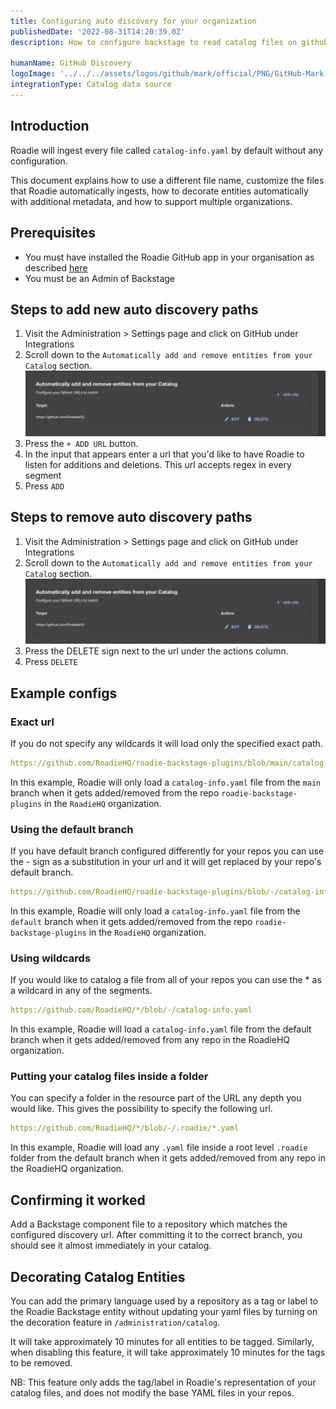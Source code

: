 ```yaml
---
title: Configuring auto discovery for your organization
publishedDate: '2022-08-31T14:20:39.0Z'
description: How to configure backstage to read catalog files on github

humanName: GitHub Discovery
logoImage: '../../../assets/logos/github/mark/official/PNG/GitHub-Mark-120px-plus.png'
integrationType: Catalog data source
---
```


## Introduction

Roadie will ingest every file called `catalog-info.yaml` by default without any configuration.

This document explains how to use a different file name, customize the files that Roadie automatically ingests, how to decorate entities automatically with additional metadata, and how to support multiple organizations.

## Prerequisites

- You must have installed the Roadie GitHub app in your organisation as described [here](/docs/getting-started/adding-a-catalog-item/)
- You must be an Admin of Backstage

## Steps to add new auto discovery paths

1. Visit the Administration > Settings page and click on GitHub under Integrations
2. Scroll down to the `Automatically add and remove entities from your Catalog` section.
   ![add and remove](./default-settings.webp)
3. Press the `+ ADD URL` button.
4. In the input that appears enter a url that you'd like to have Roadie to listen for additions and deletions.
   This url accepts regex in every segment
5. Press `ADD`

## Steps to remove auto discovery paths

1. Visit the Administration > Settings page and click on GitHub under Integrations
2. Scroll down to the `Automatically add and remove entities from your Catalog` section.
   ![add and remove](./default-settings.webp)
3. Press the DELETE sign next to the url under the actions column.
4. Press `DELETE`

## Example configs

### Exact url

If you do not specify any wildcards it will load only the specified exact path.

```yaml
https://github.com/RoadieHQ/roadie-backstage-plugins/blob/main/catalog-info.yaml
```

In this example, Roadie will only load a `catalog-info.yaml` file from the `main` branch when it gets added/removed from the repo `roadie-backstage-plugins` in the `RoadieHQ` organization.

### Using the default branch

If you have default branch configured differently for your repos you can use the - sign as a substitution in your url and it will get replaced by your repo's default branch.

```yaml
https://github.com/RoadieHQ/roadie-backstage-plugins/blob/-/catalog-info.yaml
```

In this example, Roadie will only load a `catalog-info.yaml` file from the `default` branch when it gets added/removed from the repo `roadie-backstage-plugins` in the `RoadieHQ` organization.

### Using wildcards

If you would like to catalog a file from all of your repos you can use the \* as a wildcard in any of the segments.

```yaml
https://github.com/RoadieHQ/*/blob/-/catalog-info.yaml
```

In this example, Roadie will load a `catalog-info.yaml` file from the default branch when it gets added/removed from any repo in the RoadieHQ organization.

### Putting your catalog files inside a folder

You can specify a folder in the resource part of the URL any depth you would like. This gives the possibility to specify the following url.

```yaml
https://github.com/RoadieHQ/*/blob/-/.roadie/*.yaml
```

In this example, Roadie will load any `.yaml` file inside a root level `.roadie` folder from the default branch when it gets added/removed from any repo in the RoadieHQ organization.

## Confirming it worked

Add a Backstage component file to a repository which matches the configured discovery url. After committing it to the correct branch, you should see it almost immediately in your catalog.

## Decorating Catalog Entities

You can add the primary language used by a repository as a tag or label to the Roadie Backstage entity without updating your yaml files by turning on the decoration feature in `/administration/catalog`.

It will take approximately 10 minutes for all entities to be tagged. Similarly, when disabling this feature, it will take approximately 10 minutes for the tags to be removed.

NB: This feature only adds the tag/label in Roadie's representation of your catalog files, and does not modify the base YAML files in your repos.
